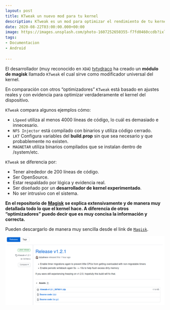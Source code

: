 ```yaml
---
layout: post
title: KTweak un nuevo mod para tu kernel
description: KTweak es un mod para optimizar el rendimiento de tu kernel en Android.
date: 2020-08-22T03:00:00.000+00:00
image: https://images.unsplash.com/photo-1607252650355-f7fd0460ccdb?ixlib=rb-1.2.1&ixid=MnwxMjA3fDB8MHxwaG90by1wYWdlfHx8fGVufDB8fHx8&auto=format&fit=crop&w=870&q=80
tags:
- Documentacion
- Android

---
```

El desarrollador (muy reconocido en `XDA`) [tytydraco](https://github.com/tytydraco) ha creado un **módulo de magisk** llamado `KTweak` el cual sirve como modificador universal del kernel.

En comparación con otros “optimizadores” `KTweak` está basado en ajustes reales y con evidencia para optimizar verdaderamente el kernel del dispositivo.

`KTweak` compara algunos ejemplos cómo:

* `LSpeed` utiliza al menos 4000 líneas de código, lo cuál es demasiado e innecesario.
* `NFS Injector` está compilado con binarios y utiliza código cerrado.
* `LKT` Configura variables del **build.prop** sin que sea necesario y que probablemente no existen.
* `MAGNETAR` utiliza binarios compilados que se instalan dentro de /system/etc.

`KTweak` se diferencia por:

* Tener alrededor de 200 líneas de código.
* Ser OpenSource.
* Estar respaldado por lógica y evidencia real.
* Ser diseñado por un **desarrollador de kernel experimentado**.
* No ser intrusivo con el sistema.

**En el repositorio de** [**Magisk**](https://github.com/Magisk-Modules-Alt-Repo/ktweak) **se explica extensivamente y de manera muy detallada todo lo que el kernel hace. A diferencia de otros “optimizadores” puedo decir que es muy concisa la información y correcta.**

Pueden descargarlo de manera muy sencilla desde el link de [`Magisk`](https://github.com/Magisk-Modules-Alt-Repo/ktweak).

![](/images/posts/magisk.png)
